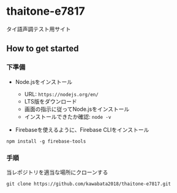 # thaitone-e7817
タイ語声調テスト用サイト

## How to get started

### 下準備
- Node.jsをインストール
  - URL: `https://nodejs.org/en/`
  - LTS版をダウンロード
  - 画面の指示に従ってNode.jsをインストール
  - インストールできたか確認: `node -v`

- Firebaseを使えるように、Firebase CLIをインストール
```
npm install -g firebase-tools
```

### 手順
当レポジトリを適当な場所にクローンする
```
git clone https://github.com/kawabata2018/thaitone-e7817.git
```
